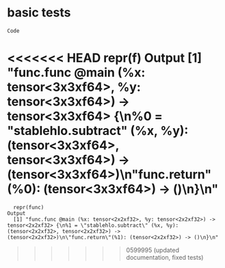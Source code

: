 # basic tests

    Code
<<<<<<< HEAD
      repr(f)
    Output
      [1] "func.func @main (%x: tensor<3x3xf64>, %y: tensor<3x3xf64>) -> tensor<3x3xf64> {\n%0 = \"stablehlo.subtract\" (%x, %y): (tensor<3x3xf64>, tensor<3x3xf64>) -> (tensor<3x3xf64>)\n\"func.return\"(%0): (tensor<3x3xf64>) -> ()\n}\n"
=======
      repr(func)
    Output
      [1] "func.func @main (%x: tensor<2x2xf32>, %y: tensor<2x2xf32>) -> tensor<2x2xf32> {\n%1 = \"stablehlo.subtract\" (%x, %y): (tensor<2x2xf32>, tensor<2x2xf32>) -> (tensor<2x2xf32>)\n\"func.return\"(%1): (tensor<2x2xf32>) -> ()\n}\n"
>>>>>>> 0599995 (updated documentation, fixed tests)

